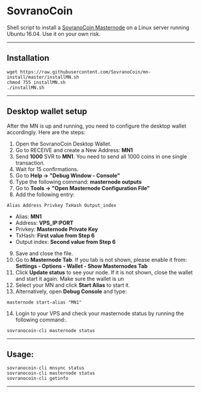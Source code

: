 # SovranoCoin
Shell script to install a [SovranoCoin Masternode](http://www.sovranocoin.com) on a Linux server running Ubuntu 16.04. Use it on your own risk.
***

## Installation
```
wget https://raw.githubusercontent.com/SovranoCoin/mn-install/master/installMN.sh
chmod 755 installMN.sh
./installMN.sh
```
***

## Desktop wallet setup  

After the MN is up and running, you need to configure the desktop wallet accordingly. Here are the steps:  
1. Open the SovranoCoin Desktop Wallet.  
2. Go to RECEIVE and create a New Address: **MN1**  
3. Send **1000** SVR to **MN1**. You need to send all 1000 coins in one single transaction.
4. Wait for 15 confirmations.  
5. Go to **Help -> "Debug Window - Console"**  
6. Type the following command: **masternode outputs**
7. Go to  **Tools -> "Open Masternode Configuration File"**
8. Add the following entry:
```
Alias Address Privkey TxHash Output_index
```
* Alias: **MN1**
* Address: **VPS_IP:PORT**
* Privkey: **Masternode Private Key**
* TxHash: **First value from Step 6**
* Output index:  **Second value from Step 6**
9. Save and close the file.
10. Go to **Masternode Tab**. If you tab is not shown, please enable it from: **Settings - Options - Wallet - Show Masternodes Tab**
11. Click **Update status** to see your node. If it is not shown, close the wallet and start it again. Make sure the wallet is un
12. Select your MN and click **Start Alias** to start it.
13. Alternatively, open **Debug Console** and type:
```
masternode start-alias "MN1"
```
14. Login to your VPS and check your masternode status by running the following command:.
```
sovranocoin-cli masternode status
```
***

## Usage:
```
sovranocoin-cli mnsync status
sovranocoin-cli masternode status  
sovranocoin-cli getinfo
```

***
